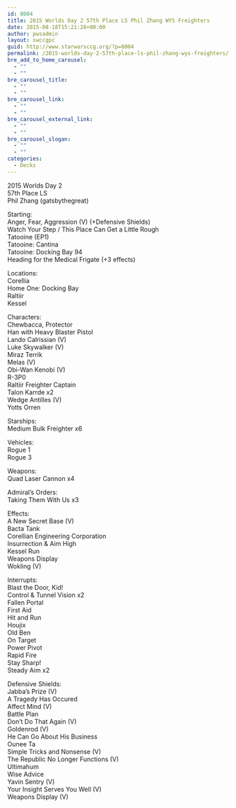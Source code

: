 ```yaml
---
id: 8004
title: 2015 Worlds Day 2 57th Place LS Phil Zhang WYS Freighters
date: 2015-08-18T15:21:28+00:00
author: pwsadmin
layout: swccgpc
guid: http://www.starwarsccg.org/?p=8004
permalink: /2015-worlds-day-2-57th-place-ls-phil-zhang-wys-freighters/
bre_add_to_home_carousel:
  - ""
  - ""
bre_carousel_title:
  - ""
  - ""
bre_carousel_link:
  - ""
  - ""
bre_carousel_external_link:
  - ""
  - ""
bre_carousel_slogan:
  - ""
  - ""
categories:
  - Decks
---
```

2015 Worlds Day 2  
57th Place LS  
Phil Zhang (gatsbythegreat)

Starting:  
Anger, Fear, Aggression (V) (+Defensive Shields)  
Watch Your Step / This Place Can Get a Little Rough  
Tatooine (EP1)  
Tatooine: Cantina  
Tatooine: Docking Bay 94  
Heading for the Medical Frigate (+3 effects)

Locations:  
Corellia  
Home One: Docking Bay  
Raltiir  
Kessel

Characters:  
Chewbacca, Protector  
Han with Heavy Blaster Pistol  
Lando Calrissian (V)  
Luke Skywalker (V)  
Miraz Terrik  
Melas (V)  
Obi-Wan Kenobi (V)  
R-3P0  
Raltiir Freighter Captain  
Talon Karrde x2  
Wedge Antilles (V)  
Yotts Orren

Starships:  
Medium Bulk Freighter x6

Vehicles:  
Rogue 1  
Rogue 3

Weapons:  
Quad Laser Cannon x4

Admiral&#8217;s Orders:  
Taking Them With Us x3

Effects:  
A New Secret Base (V)  
Bacta Tank  
Corellian Engineering Corporation  
Insurrection & Aim High  
Kessel Run  
Weapons Display  
Wokling (V)

Interrupts:  
Blast the Door, Kid!  
Control & Tunnel Vision x2  
Fallen Portal  
First Aid  
Hit and Run  
Houjix  
Old Ben  
On Target  
Power Pivot  
Rapid Fire  
Stay Sharp!  
Steady Aim x2

Defensive Shields:  
Jabba&#8217;s Prize (V)  
A Tragedy Has Occured  
Affect Mind (V)  
Battle Plan  
Don&#8217;t Do That Again (V)  
Goldenrod (V)  
He Can Go About His Business  
Ounee Ta  
Simple Tricks and Nonsense (V)  
The Republic No Longer Functions (V)  
Ultimahum  
Wise Advice  
Yavin Sentry (V)  
Your Insight Serves You Well (V)  
Weapons Display (V)